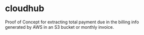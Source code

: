 # cloudhub
Proof of Concept for extracting total payment due in the billing info generated by AWS in an S3 bucket or monthly invoice.
